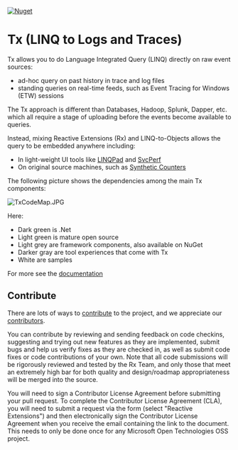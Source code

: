 [![Nuget](https://img.shields.io/nuget/vpre/Tx.All.svg)](https://www.nuget.org/packages/Tx.All/)
 
# Tx (LINQ to Logs and Traces)
 
Tx allows you to do Language Integrated Query (LINQ) directly on raw event sources:

- ad-hoc query on past history in trace and log files
- standing queries on real-time feeds, such as Event Tracing for Windows (ETW) sessions

The Tx approach is different than Databases, Hadoop, Splunk, Dapper, etc. which all require a stage of uploading before the events become available to queries.

Instead, mixing Reactive Extensions (Rx) and LINQ-to-Objects allows the query to be embedded anywhere including:

- In light-weight UI tools like [LINQPad](Source/Tx.LinqPad/Readme.md)  and [SvcPerf](http://svcperf.codeplex.com)
- On original source machines, such as [Synthetic Counters](Samples/SyntheticCounters/Readme.md)


The following picture shows the dependencies among the main Tx components:

![TxCodeMap.JPG](TxCodeMap.JPG)

Here:

- Dark green is .Net
- Light green is mature open source
- Light grey are framework components, also available on NuGet
- Darker gray are tool experiences that come with Tx
- White are samples

For more see the [documentation](Doc/Readme.md)

## Contribute

There are lots of ways to [contribute](https://tx.codeplex.com/wikipage?title=Contributing) to the project, and we appreciate our [contributors](Contributors.txt).

You can contribute by reviewing and sending feedback on code checkins, suggesting and trying out new features as they are implemented, submit bugs and help us verify fixes as they are checked in, as well as submit code fixes or code contributions of your own. Note that all code submissions will be rigorously reviewed and tested by the Rx Team, and only those that meet an extremely high bar for both quality and design/roadmap appropriateness will be merged into the source.

You will need to sign a Contributor License Agreement before submitting your pull request. To complete the Contributor License Agreement (CLA), you will need to submit a request via the form (select "Reactive Extensions") and then electronically sign the Contributor License Agreement when you receive the email containing the link to the document. This needs to only be done once for any Microsoft Open Technologies OSS project.






